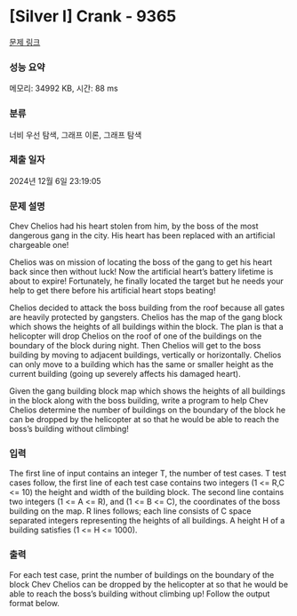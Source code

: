 # [Silver I] Crank - 9365 

[문제 링크](https://www.acmicpc.net/problem/9365) 

### 성능 요약

메모리: 34992 KB, 시간: 88 ms

### 분류

너비 우선 탐색, 그래프 이론, 그래프 탐색

### 제출 일자

2024년 12월 6일 23:19:05

### 문제 설명

<p>Chev Chelios had his heart stolen from him, by the boss of the most dangerous gang in the city. His heart has been replaced with an artificial chargeable one! </p>

<p>Chelios was on mission of locating the boss of the gang to get his heart back since then without luck! Now the artificial heart’s battery lifetime is about to expire! Fortunately, he finally located the target but he needs your help to get there before his artificial heart stops beating! </p>

<p>Chelios decided to attack the boss building from the roof because all gates are heavily protected by gangsters. Chelios has the map of the gang block which shows the heights of all buildings within the block. The plan is that a helicopter will drop Chelios on the roof of one of the buildings on the boundary of the block during night. Then Chelios will get to the boss building by moving to adjacent buildings, vertically or horizontally. Chelios can only move to a building which has the same or smaller height as the current building (going up severely affects his damaged heart). </p>

<p>Given the gang building block map which shows the heights of all buildings in the block along with the boss building, write a program to help Chev Chelios determine the number of buildings on the boundary of the block he can be dropped by the helicopter at so that he would be able to reach the boss’s building without climbing! </p>

### 입력 

 <p>The first line of input contains an integer T, the number of test cases. T test cases follow, the first line of each test case contains two integers (1 <= R,C <= 10) the height and width of the building block. The second line contains two integers (1 <= A <= R), and (1 <= B <= C), the coordinates of the boss building on the map. R lines follows; each line consists of C space separated integers representing the heights of all buildings. A height H of a building satisfies (1 <= H <= 1000). </p>

### 출력 

 <p>For each test case, print the number of buildings on the boundary of the block Chev Chelios can be dropped by the helicopter at so that he would be able to reach the boss’s building without climbing up! Follow the output format below. </p>

